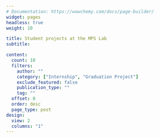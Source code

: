 ```yaml
---
# Documentation: https://wowchemy.com/docs/page-builder/
widget: pages
headless: true
weight: 10

title: Student projects at the MPS Lab
subtitle:

content:
  count: 10
  filters:
    author: ""
    category: ["Internship", "Graduation Project"]
    exclude_featured: false
    publication_type: ""
    tag: ""
  offset: 0
  order: desc
  page_type: post
design:
  view: 2
  columns: "1"
---
```

